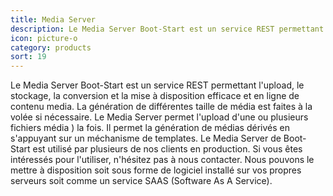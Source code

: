 ```yaml
---
title: Media Server
description: Le Media Server Boot-Start est un service REST permettant l'upload, le stockage, la conversion et la mise à disposition efficace et en ligne de contenu media.
icon: picture-o
category: products
sort: 19
---
```

Le Media Server Boot-Start est un service REST permettant l'upload, le stockage, la conversion et la mise à disposition efficace et en ligne de contenu media.
La génération de différentes taille de média est faites à la volée si nécessaire. Le Media Server permet l'upload d'une ou plusieurs fichiers média ) la fois. 
Il permet la génération de médias dérivés en s'appuyant sur un méchanisme de templates. Le Media Server de Boot-Start est utilisé par plusieurs de nos clients
en production. Si vous êtes intéressés pour l'utiliser, n'hésitez pas à nous contacter. Nous pouvons le mettre à disposition soit sous forme de logiciel installé
sur vos propres serveurs soit comme un service SAAS (Software As A Service).

